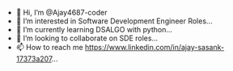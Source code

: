- 👋 Hi, I’m @Ajay4687-coder
- 👀 I’m interested in Software Development Engineer Roles...
- 🌱 I’m currently learning DSALGO with python...
- 💞️ I’m looking to collaborate on SDE roles...
- 📫 How to reach me https://www.linkedin.com/in/ajay-sasank-17373a207...

<!---
Ajay4687-coder/Ajay4687-coder is a ✨ special ✨ repository because its `README.md` (this file) appears on your GitHub profile.
You can click the Preview link to take a look at your changes.
--->
